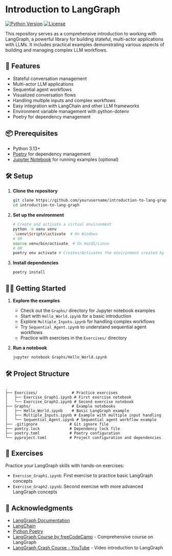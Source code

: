# Introduction to LangGraph

[![Python Version](https://img.shields.io/badge/python-3.13%2B-blue.svg)](https://www.python.org/downloads/)
[![License](https://img.shields.io/badge/License-MIT-yellow.svg)](https://opensource.org/licenses/MIT)

This repository serves as a comprehensive introduction to working with LangGraph, a powerful library for building stateful, multi-actor applications with LLMs. It includes practical examples demonstrating various aspects of building and managing complex LLM workflows.

## 🚀 Features

- Stateful conversation management
- Multi-actor LLM applications
- Sequential agent workflows
- Visualized conversation flows
- Handling multiple inputs and complex workflows
- Easy integration with LangChain and other LLM frameworks
- Environment variable management with python-dotenv
- Poetry for dependency management

## 📦 Prerequisites

- Python 3.13+
- [Poetry](https://python-poetry.org/) for dependency management
- [Jupyter Notebook](https://jupyter.org/) for running examples (optional)

## 🛠️ Setup

1. **Clone the repository**
   ```bash
   git clone https://github.com/yourusername/introduction-to-lang-graph.git
   cd introduction-to-lang-graph
   ```

2. **Set up the environment**
   ```bash
   # Create and activate a virtual environment
   python -m venv venv
   .\venv\Scripts\activate  # On Windows
   # OR
   source venv/bin/activate  # On macOS/Linux
   # OR
   poetry env activate # Creates/Activates the environment created by poetry
   ```

3. **Install dependencies**
   ```bash
   poetry install
   ```

## 🏃‍♂️ Getting Started

1. **Explore the examples**
   - Check out the `Graphs/` directory for Jupyter notebook examples
   - Start with `Hello_World.ipynb` for a basic introduction
   - Explore `Multiple_Inputs.ipynb` for handling complex workflows
   - Try `Sequential_Agent.ipynb` to understand sequential agent workflows
   - Practice with exercises in the `Exercises/` directory

2. **Run a notebook**
   ```bash
   jupyter notebook Graphs/Hello_World.ipynb
   ```

## 🛠 Project Structure

```
.
├── Exercises/               # Practice exercises
│   ├── Exercise_Graph1.ipynb # First exercise notebook
│   └── Exercise_Graph2.ipynb # Second exercise notebook
├── Graphs/                  # Example notebooks
│   ├── Hello_World.ipynb    # Basic LangGraph example
│   ├── Multiple_Inputs.ipynb # Example with multiple input handling
│   └── Sequential_Agent.ipynb # Sequential agent workflow example
├── .gitignore              # Git ignore file
├── poetry.lock             # Dependency lock file
├── poetry.toml             # Poetry configuration
└── pyproject.toml          # Project configuration and dependencies
```

## 💪 Exercises

Practice your LangGraph skills with hands-on exercises:

- `Exercise_Graph1.ipynb`: First exercise to practice basic LangGraph concepts
- `Exercise_Graph2.ipynb`: Second exercise with more advanced LangGraph concepts

## 🙏 Acknowledgments

- [LangGraph Documentation](https://langchain-ai.github.io/langgraph/)
- [LangChain](https://www.langchain.com/)
- [Python Poetry](https://python-poetry.org/)
- [LangGraph Course by freeCodeCamp](https://github.com/iamvaibhavmehra/LangGraph-Course-freeCodeCamp) - Comprehensive course on LangGraph
- [LangGraph Crash Course - YouTube](https://www.youtube.com/watch?v=jGg_1h0qzaM) - Video introduction to LangGraph